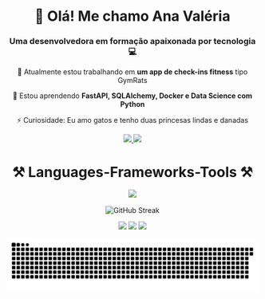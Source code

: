 <div align="center">

# 👋 Olá! Me chamo Ana Valéria

</div>

<h3 align="center">Uma desenvolvedora em formação apaixonada por tecnologia 💻</h3>

<div align="center">

 🔭 Atualmente estou trabalhando em **um app de check-ins fitness** tipo GymRats

 🌱 Estou aprendendo **FastAPI, SQLAlchemy, Docker e Data Science com Python**

  ⚡ Curiosidade: Eu amo gatos e tenho duas princesas lindas e danadas

</div>

<div align="center"> 
  <a href="mailto:anavaleriarn@gmail.com">
    <img src="https://img.shields.io/badge/Gmail-333333?style=for-the-badge&logo=gmail&logoColor=red" />
  </a>
  <a href="https://www.linkedin.com/in/anavaleriardonascimento/" target="_blank">
    <img src="https://img.shields.io/badge/LinkedIn-0077B5?style=for-the-badge&logo=linkedin&logoColor=white" target="_blank" />
  </a>
</div>

<h1 align="center">⚒️ Languages-Frameworks-Tools ⚒️</h1>
<p align="center">
  <a href="https://skillicons.dev">
    <img src="https://skillicons.dev/icons?i=py,java,js,nodejs,fastapi,spring,mysql,docker,postman,vscode" />
  </a>
</p>

<div align="center">
  <img src="https://streak-stats.demolab.com?user=BomDiaSOl&theme=tokyonight&hide_border=true&date_format=%5BY%5Dm%5Bd" alt="GitHub Streak"/>
</div>

<div align="center">
 
  ![](http://github-profile-summary-cards.vercel.app/api/cards/profile-details?username=BomDiaSol&theme=dracula)
  ![](http://github-profile-summary-cards.vercel.app/api/cards/repos-per-language?username=BomDiaSol&theme=dracula)
  ![](http://github-profile-summary-cards.vercel.app/api/cards/stats?username=BomDiaSol&theme=dracula)
 
<picture>
  <source media="(prefers-color-scheme: dark)" srcset="https://raw.githubusercontent.com/BomDiaSol/BomDiaSol/output/github-snake-dark.svg" />
  <source media="(prefers-color-scheme: light)" srcset="https://raw.githubusercontent.com/BomDiaSol/BomDiaSol/output/github-snake.svg" />
  <img alt="github-snake" src="https://raw.githubusercontent.com/BomDiaSol/BomDiaSol/output/github-snake.svg" />
</picture> 
</div>
